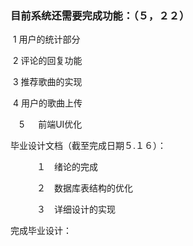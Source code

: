 ###  目前系统还需要完成功能：（５，２２）

​    1   用户的统计部分

​    2   评论的回复功能

​    3  推荐歌曲的实现

​     4   用户的歌曲上传

   　5 　 前端UI优化



毕业设计文档（截至完成日期５.１６）：

　　　１　绪论的完成

　　　２　数据库表结构的优化

　　　３　详细设计的实现



完成毕业设计：

 





